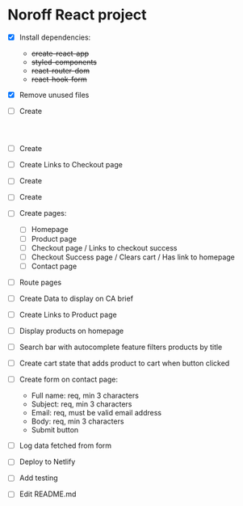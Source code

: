 # Noroff React project

- [x] Install dependencies:

  - ~~create-react-app~~
  - ~~styled-components~~
  - ~~react-router-dom~~
  - ~~react-hook-form~~

- [x] Remove unused files

- [ ] Create <Header />

- [ ] Create <Nav />

- [ ] Create <Cart /> Links to Checkout page

- [ ] Create <Footer />

- [ ] Create <Layout />

- [ ] Create pages:

  - [ ] Homepage
  - [ ] Product page
  - [ ] Checkout page / Links to checkout success
  - [ ] Checkout Success page / Clears cart / Has link to homepage
  - [ ] Contact page

- [ ] Route pages

- [ ] Create <Product /> Data to display on CA brief

- [ ] Create <PrimaryButton /> Links to Product page

- [ ] Display products on homepage

- [ ] Search bar with autocomplete feature filters products by title

- [ ] Create cart state that adds product to cart when button clicked

- [ ] Create form on contact page:

  - Full name: req, min 3 characters
  - Subject: req, min 3 characters
  - Email: req, must be valid email address
  - Body: req, min 3 characters
  - Submit button

- [ ] Log data fetched from form

- [ ] Deploy to Netlify

- [ ] Add testing

- [ ] Edit README.md
